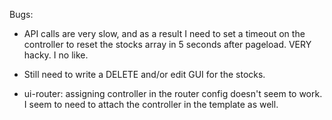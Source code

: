 Bugs:

* API calls are very slow, and as a result I need to set a timeout on the controller to reset the stocks array in 5 seconds after pageload. VERY hacky. I no like.

* Still need to write a DELETE and/or edit GUI for the stocks.

* ui-router: assigning controller in the router config doesn't seem to work. I seem to need to attach the controller in the template as well.
